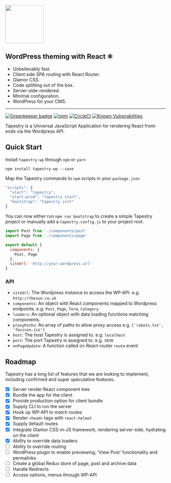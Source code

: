 <a href="https://shortlist-digital.github.io/tapestry-wp"><img src="http://i.imgur.com/HtzivRT.png" height="120" /></a>

## WordPress theming with React ⚛

* Unbelievably fast. 
* Client side SPA routing with React Router.
* Glamor CSS.
* Code splitting out of the box.
* Server-side-rendered.
* Minimal configuration.
* WordPress for your CMS.
---

[![Greenkeeper badge](https://badges.greenkeeper.io/shortlist-digital/tapestry-wp.svg)](https://greenkeeper.io/)
[![npm](https://img.shields.io/npm/v/tapestry-wp.svg)]()
[![CircleCI](https://circleci.com/gh/shortlist-digital/tapestry-wp/tree/develop.svg?style=shield)](https://circleci.com/gh/shortlist-digital/tapestry-wp/tree/develop)
[![Known Vulnerabilities](https://snyk.io/test/github/shortlist-digital/tapestry-wp/badge.svg)](https://snyk.io/test/github/shortlist-digital/tapestry-wp)

Tapestry is a Universal JavaScript Application for rendering React front-ends via the Wordpress API.

## Quick Start

Install  `tapestry-wp` through `npm` or `yarn`
```text
npm install tapestry-wp --save
```
Map the Tapestry commands to `npm` scripts in your `package.json`
```js
"scripts": {
  "start": "tapestry",
  "start:prod": "tapestry start",
  "bootstrap": "tapestry init"
}
```
You can now either run `npm run bootstrap` to create a simple Tapestry project or manually add a `tapestry.config.js` to your project root.
```js
import Post from './components/post'
import Page from './components/page'

export default {
  components: {
    Post, Page
  },
  siteUrl: 'http://your-wordpress.url'
}
```

### API
* `siteUrl`: The Wordpress instance to access the WP-API. e.g. `http://thesun.co.uk`
* `components`: An object with React components mapped to Wordpress endpoints. e.g. `Post`, `Page`, `Term`, `Category`
* `loaders`: An optional object with data loading functions matching components.
* `proxyPaths`: An array of paths to allow proxy access e.g. `['robots.txt', 'favicon.ico']`
* `host`: The host Tapestry is assigned to. e.g. `localhost`
* `port`: The port Tapestry is assigned to. e.g. `3030`
* `onPageUpdate`: A function called on React-router `route` event

## Roadmap
Tapestry has a long list of features that we are looking to implement, including confirmed and super speculative features.
- [x] Server render React component tree
- [x] Bundle the app for the client
- [x] Provide production option for client bundle
- [x] Supply CLI to run the server
- [x] Hook up WP-API to match routes
- [x] Render `<head>` tags with `react-helmet`
- [x] Supply default routes
- [x] Integrate Glamor CSS-in-JS framework, rendering server-side, hydrating on the client
- [x] Ability to override data loaders
- [ ] Ability to override routing
- [ ] WordPress plugin to enable previewing, 'View Post' functionality and permalinks
- [ ] Create a global Redux store of page, post and archive data
- [ ] Handle Redirects
- [ ] Access options, menus through WP-API
